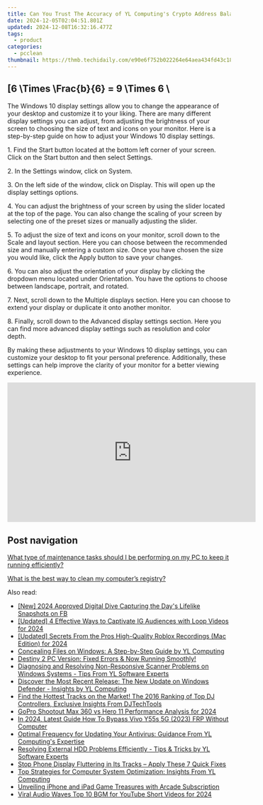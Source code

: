 ```yaml
---
title: Can You Trust The Accuracy of YL Computing's Crypto Address Balance Verifier?
date: 2024-12-05T02:04:51.801Z
updated: 2024-12-08T16:32:16.477Z
tags:
  - product
categories:
  - pcclean
thumbnail: https://thmb.techidaily.com/e90e6f752b022264e64aea434fd43c18d14201667fcc959335a07dc6ac445d1e.jpg
---
```


## \[6 \Times \Frac{b}{6} = 9 \Times 6 \

The Windows 10 display settings allow you to change the appearance of your desktop and customize it to your liking. There are many different display settings you can adjust, from adjusting the brightness of your screen to choosing the size of text and icons on your monitor. Here is a step-by-step guide on how to adjust your Windows 10 display settings. 

1\. Find the Start button located at the bottom left corner of your screen. Click on the Start button and then select Settings.

2\. In the Settings window, click on System.

3\. On the left side of the window, click on Display. This will open up the display settings options. 

4\. You can adjust the brightness of your screen by using the slider located at the top of the page. You can also change the scaling of your screen by selecting one of the preset sizes or manually adjusting the slider.

5\. To adjust the size of text and icons on your monitor, scroll down to the Scale and layout section. Here you can choose between the recommended size and manually entering a custom size. Once you have chosen the size you would like, click the Apply button to save your changes.

6\. You can also adjust the orientation of your display by clicking the dropdown menu located under Orientation. You have the options to choose between landscape, portrait, and rotated.

7\. Next, scroll down to the Multiple displays section. Here you can choose to extend your display or duplicate it onto another monitor.

8\. Finally, scroll down to the Advanced display settings section. Here you can find more advanced display settings such as resolution and color depth. 

By making these adjustments to your Windows 10 display settings, you can customize your desktop to fit your personal preference. Additionally, these settings can help improve the clarity of your monitor for a better viewing experience.

<!-- affiliate ads begin -->
<iframe width="560" height="315" src="https://www.youtube.com/embed/VxFUhesNCKo?si=Ti0ui6DXYP12sjSs" title="YouTube video player" frameborder="0" allow="accelerometer; autoplay; clipboard-write; encrypted-media; gyroscope; picture-in-picture; web-share" referrerpolicy="strict-origin-when-cross-origin" allowfullscreen></iframe>
<!-- affiliate ads end -->

## Post navigation

[What type of maintenance tasks should I be performing on my PC to keep it running efficiently?](https://tools.techidaily.com/pcclean/products/)

[What is the best way to clean my computer’s registry?](https://tools.techidaily.com/pcclean/products/)

<ins class="adsbygoogle"
     style="display:block"
     data-ad-format="autorelaxed"
     data-ad-client="ca-pub-7571918770474297"
     data-ad-slot="1223367746"></ins>

<ins class="adsbygoogle"
     style="display:block"
     data-ad-client="ca-pub-7571918770474297"
     data-ad-slot="8358498916"
     data-ad-format="auto"
     data-full-width-responsive="true"></ins>

<span class="atpl-alsoreadstyle">Also read:</span>
<div><ul>
<li><a href="https://facebook-clips.techidaily.com/new-2024-approved-digital-dive-capturing-the-days-lifelike-snapshots-on-fb/"><u>[New] 2024 Approved Digital Dive Capturing the Day's Lifelike Snapshots on FB</u></a></li>
<li><a href="https://instagram-videos.techidaily.com/updated-4-effective-ways-to-captivate-ig-audiences-with-loop-videos-for-2024/"><u>[Updated] 4 Effective Ways to Captivate IG Audiences with Loop Videos for 2024</u></a></li>
<li><a href="https://screen-video-capture.techidaily.com/updated-secrets-from-the-pros-high-quality-roblox-recordings-mac-edition-for-2024/"><u>[Updated] Secrets From the Pros High-Quality Roblox Recordings (Mac Edition) for 2024</u></a></li>
<li><a href="https://discover-fantastic.techidaily.com/concealing-files-on-windows-a-step-by-step-guide-by-yl-computing/"><u>Concealing Files on Windows: A Step-by-Step Guide by YL Computing</u></a></li>
<li><a href="https://win-able.techidaily.com/1723009775164-destiny-2-pc-version-fixed-errors-and-now-running-smoothly/"><u>Destiny 2 PC Version: Fixed Errors & Now Running Smoothly!</u></a></li>
<li><a href="https://discover-fantastic.techidaily.com/diagnosing-and-resolving-non-responsive-scanner-problems-on-windows-systems-tips-from-yl-software-experts/"><u>Diagnosing and Resolving Non-Responsive Scanner Problems on Windows Systems - Tips From YL Software Experts</u></a></li>
<li><a href="https://discover-fantastic.techidaily.com/discover-the-most-recent-release-the-new-update-on-windows-defender-insights-by-yl-computing/"><u>Discover the Most Recent Release: The New Update on Windows Defender - Insights by YL Computing</u></a></li>
<li><a href="https://discover-fantastic.techidaily.com/find-the-hottest-tracks-on-the-market-the-2016-ranking-of-top-dj-controllers-exclusive-insights-from-djtechtools/"><u>Find the Hottest Tracks on the Market! The 2016 Ranking of Top DJ Controllers, Exclusive Insights From DJTechTools</u></a></li>
<li><a href="https://some-knowledge.techidaily.com/gopro-shootout-max-360-vs-hero-11-performance-analysis-for-2024/"><u>GoPro Shootout Max 360 vs Hero 11 Performance Analysis for 2024</u></a></li>
<li><a href="https://bypass-frp.techidaily.com/in-2024-latest-guide-how-to-bypass-vivo-y55s-5g-2023-frp-without-computer-by-drfone-android/"><u>In 2024, Latest Guide How To Bypass Vivo Y55s 5G (2023) FRP Without Computer</u></a></li>
<li><a href="https://discover-fantastic.techidaily.com/optimal-frequency-for-updating-your-antivirus-guidance-from-yl-computings-expertise/"><u>Optimal Frequency for Updating Your Antivirus: Guidance From YL Computing's Expertise</u></a></li>
<li><a href="https://discover-fantastic.techidaily.com/resolving-external-hdd-problems-efficiently-tips-and-tricks-by-yl-software-experts/"><u>Resolving External HDD Problems Efficiently - Tips & Tricks by YL Software Experts</u></a></li>
<li><a href="https://fox-that.techidaily.com/1721448825568-stop-phone-display-fluttering-in-its-tracks-apply-these-7-quick-fixes/"><u>Stop Phone Display Fluttering in Its Tracks – Apply These 7 Quick Fixes</u></a></li>
<li><a href="https://discover-fantastic.techidaily.com/top-strategies-for-computer-system-optimization-insights-from-yl-computing/"><u>Top Strategies for Computer System Optimization: Insights From YL Computing</u></a></li>
<li><a href="https://games-able.techidaily.com/unveiling-iphone-and-ipad-game-treasures-with-arcade-subscription/"><u>Unveiling iPhone and iPad Game Treasures with Arcade Subscription</u></a></li>
<li><a href="https://youtube-data.techidaily.com/-audio-waves-top-10-bgm-for-youtube-short-videos-for-2024/"><u>Viral Audio Waves Top 10 BGM for YouTube Short Videos for 2024</u></a></li>
</ul></div>

